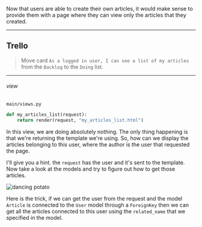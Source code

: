 Now that users are able to create their own articles, it would make sense to provide them with a page where they can view only the articles that they created. 

 ___
## Trello
> Move card `As a logged in user, I can see a list of my articles` from the `Backlog` to the `Doing` list.
___


###### view

`main/views.py`
```python
def my_articles_list(request):
	return render(request, "my_articles_list.html")
```

In this view, we are doing absolutely nothing. The only thing happening is that we're returning the template we're using. So, how can we display the articles belonging to this user, where the author is the user that requested the page. 

I'll give you a hint. the `request` has the user and it's sent to the template. Now take a look at the models and try to figure out how to get those articles.  

![dancing potato](https://media1.tenor.com/images/61497871ab091f01703a3f1a624fb3c4/tenor.gif?itemid=11684043)

Here is the trick, if we can get the user from the request and the model `Article` is connected to the `User` model through a `ForeignKey` then we can get all the articles connected to this user using the `related_name` that we specified in the model.